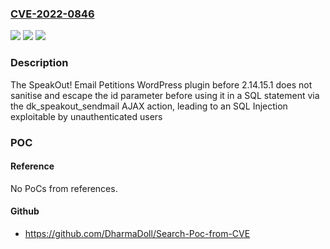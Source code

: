 ### [CVE-2022-0846](https://cve.mitre.org/cgi-bin/cvename.cgi?name=CVE-2022-0846)
![](https://img.shields.io/static/v1?label=Product&message=SpeakOut!%20Email%20Petitions&color=blue)
![](https://img.shields.io/static/v1?label=Version&message=2.14.15.1%3C%202.14.15.1%20&color=brighgreen)
![](https://img.shields.io/static/v1?label=Vulnerability&message=CWE-89%20SQL%20Injection&color=brighgreen)

### Description

The SpeakOut! Email Petitions WordPress plugin before 2.14.15.1 does not sanitise and escape the id parameter before using it in a SQL statement via the dk_speakout_sendmail AJAX action, leading to an SQL Injection exploitable by unauthenticated users

### POC

#### Reference
No PoCs from references.

#### Github
- https://github.com/DharmaDoll/Search-Poc-from-CVE

